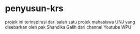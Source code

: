 # penyusun-krs
projek ini terinspirasi dari salah satu projek mahasiswa UNJ yang disebarkan oleh pak Shandika Galih dari channel Youtube WPU
